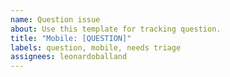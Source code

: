 ```yaml
---
name: Question issue
about: Use this template for tracking question.
title: "Mobile: [QUESTION]"
labels: question, mobile, needs triage
assignees: leonardoballand
---
```

